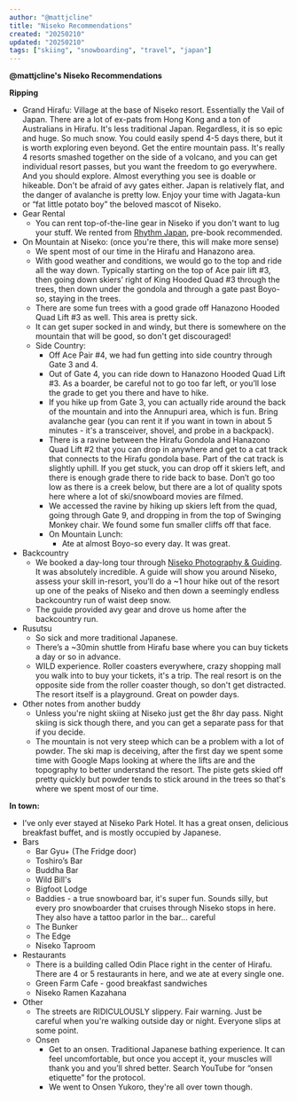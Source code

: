 ```yaml
---
author: "@mattjcline"
title: "Niseko Recommendations"
created: "20250210"
updated: "20250210"
tags: ["skiing", "snowboarding", "travel", "japan"]
---
```


**@mattjcline's Niseko Recommendations**

**Ripping**

- Grand Hirafu: Village at the base of Niseko resort. Essentially the Vail of Japan. There are a lot of ex-pats from Hong Kong and a ton of Australians in Hirafu. It's less traditional Japan. Regardless, it is so epic and huge. So much snow. You could easily spend 4-5 days there, but it is worth exploring even beyond. Get the entire mountain pass. It's really 4 resorts smashed together on the side of a volcano, and you can get individual resort passes, but you want the freedom to go everywhere. And you should explore. Almost everything you see is doable or hikeable. Don't be afraid of avy gates either. Japan is relatively flat, and the danger of avalanche is pretty low. Enjoy your time with Jagata-kun or “fat little potato boy” the beloved mascot of Niseko.
- Gear Rental
  - You can rent top-of-the-line gear in Niseko if you don't want to lug your stuff. We rented from [Rhythm Japan](https://www.rhythmjapan.com/), pre-book recommended.
- On Mountain at Niseko: (once you're there, this will make more sense)
  - We spent most of our time in the Hirafu and Hanazono area.
  - With good weather and conditions, we would go to the top and ride all the way down. Typically starting on the top of Ace pair lift #3, then going down skiers’ right of King Hooded Quad #3 through the trees, then down under the gondola and through a gate past Boyo-so, staying in the trees.
  - There are some fun trees with a good grade off Hanazono Hooded Quad Lift #3 as well. This area is pretty sick.
  - It can get super socked in and windy, but there is somewhere on the mountain that will be good, so don't get discouraged!
  - Side Country:
    - Off Ace Pair #4, we had fun getting into side country through Gate 3 and 4.
    - Out of Gate 4, you can ride down to Hanazono Hooded Quad Lift #3. As a boarder, be careful not to go too far left, or you’ll lose the grade to get you there and have to hike.
    - If you hike up from Gate 3, you can actually ride around the back of the mountain and into the Annupuri area, which is fun. Bring avalanche gear (you can rent it if you want in town in about 5 minutes - it's a transceiver, shovel, and probe in a backpack).
    - There is a ravine between the Hirafu Gondola and Hanazono Quad Lift #2 that you can drop in anywhere and get to a cat track that connects to the Hirafu gondola base. Part of the cat track is slightly uphill. If you get stuck, you can drop off it skiers left, and there is enough grade there to ride back to base. Don’t go too low as there is a creek below, but there are a lot of quality spots here where a lot of ski/snowboard movies are filmed.
    - We accessed the ravine by hiking up skiers left from the quad, going through Gate 9, and dropping in from the top of Swinging Monkey chair. We found some fun smaller cliffs off that face.
    - On Mountain Lunch:
      - Ate at almost Boyo-so every day. It was great.
- Backcountry
  - We booked a day-long tour through [Niseko Photography & Guiding](https://www.nisekophotography.com/resort-ski-snowboard-tours-3/). It was absolutely incredible. A guide will show you around Niseko, assess your skill in-resort, you’ll do a ~1 hour hike out of the resort up one of the peaks of Niseko and then down a seemingly endless backcountry run of waist deep snow.
  - The guide provided avy gear and drove us home after the backcountry run.
- Rusutsu
  - So sick and more traditional Japanese.
  - There’s a ~30min shuttle from Hirafu base where you can buy tickets a day or so in advance.
  - WILD experience. Roller coasters everywhere, crazy shopping mall you walk into to buy your tickets, it's a trip. The real resort is on the opposite side from the roller coaster though, so don't get distracted. The resort itself is a playground. Great on powder days.
- Other notes from another buddy
  - Unless you're night skiing at Niseko just get the 8hr day pass. Night skiing is sick though there, and you can get a separate pass for that if you decide.
  - The mountain is not very steep which can be a problem with a lot of powder. The ski map is deceiving, after the first day we spent some time with Google Maps looking at where the lifts are and the topography to better understand the resort. The piste gets skied off pretty quickly but powder tends to stick around in the trees so that's where we spent most of our time.

**In town:**

- I’ve only ever stayed at Niseko Park Hotel. It has a great onsen, delicious breakfast buffet, and is mostly occupied by Japanese.
- Bars
  - Bar Gyu+ (The Fridge door)
  - Toshiro’s Bar
  - Buddha Bar
  - Wild Bill's
  - Bigfoot Lodge
  - Baddies - a true snowboard bar, it's super fun. Sounds silly, but every pro snowboarder that cruises through Niseko stops in here. They also have a tattoo parlor in the bar... careful
  - The Bunker
  - The Edge
  - Niseko Taproom
- Restaurants
  - There is a building called Odin Place right in the center of Hirafu. There are 4 or 5 restaurants in here, and we ate at every single one.
  - Green Farm Cafe - good breakfast sandwiches
  - Niseko Ramen Kazahana
- Other
  - The streets are RIDICULOUSLY slippery. Fair warning. Just be careful when you're walking outside day or night. Everyone slips at some point.
  - Onsen
    - Get to an onsen. Traditional Japanese bathing experience. It can feel uncomfortable, but once you accept it, your muscles will thank you and you’ll shred better. Search YouTube for “onsen etiquette” for the protocol.
    - We went to Onsen Yukoro, they're all over town though.

